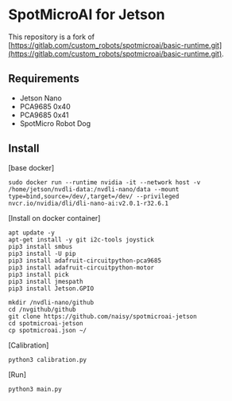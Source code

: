 # SpotMicroAI for Jetson

This repository is a fork of [https://gitlab.com/custom_robots/spotmicroai/basic-runtime.git](https://gitlab.com/custom_robots/spotmicroai/basic-runtime.git).  


## Requirements

* Jetson Nano
* PCA9685 0x40
* PCA9685 0x41
* SpotMicro Robot Dog


## Install

[base docker]
```
sudo docker run --runtime nvidia -it --network host -v /home/jetson/nvdli-data:/nvdli-nano/data --mount type=bind,source=/dev/,target=/dev/ --privileged nvcr.io/nvidia/dli/dli-nano-ai:v2.0.1-r32.6.1
```

[Install on docker container]
```
apt update -y
apt-get install -y git i2c-tools joystick
pip3 install smbus
pip3 install -U pip
pip3 install adafruit-circuitpython-pca9685
pip3 install adafruit-circuitpython-motor
pip3 install pick
pip3 install jmespath
pip3 install Jetson.GPIO

mkdir /nvdli-nano/github
cd /nvgithub/github
git clone https://github.com/naisy/spotmicroai-jetson
cd spotmicroai-jetson
cp spotmicroai.json ~/
```


[Calibration]
```
python3 calibration.py
```

[Run]
```
python3 main.py
```
